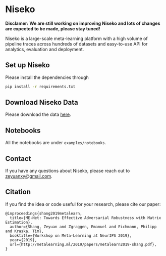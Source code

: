 # Niseko

**Disclamer: We are still working on improving Niseko and lots of changes
are expected to be made, please stay tuned!**

Niseko is a large-scale meta-learning platform with 
a high volume of pipeline traces across hundreds of datasets
and easy-to-use API for analytics, evaluation and deployment.

## Set up Niseko

Please install the dependencies through

```bash
pip install -r requirements.txt
```

## Download Niseko Data

Please download the data [here](https://www.dropbox.com/sh/c9reu5jlmnw46ai/AACJX5OWvawrCe0bKFZ9incZa?dl=0).

## Notebooks

All the notebooks are under `examples/notebooks`.

## Contact

If you have any questions about Niseko, please reach out to [zeyuanxy@gmail.com](mailto:zeyuanxy@gmail.com).

## Citation

If you find the idea or code useful for your research, please cite our paper:

```
@inproceedings{shang2019metalearn,
  title={ME-Net: Towards Effective Adversarial Robustness with Matrix Estimation},
  author={Shang, Zeyuan and Zgraggen, Emanuel and Eichmann, Philipp and Kraska, Tim},
  booktitle={Workshop on Meta-Learning at NeurIPS 2019},
  year={2019},
  url={http://metalearning.ml/2019/papers/metalearn2019-shang.pdf},
}
```
